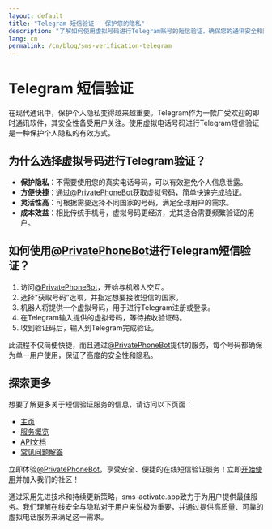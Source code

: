 ```yaml
---
layout: default
title: "Telegram 短信验证 - 保护您的隐私"
description: "了解如何使用虚拟号码进行Telegram账号的短信验证，确保您的通讯安全和隐私。"
lang: cn
permalink: /cn/blog/sms-verification-telegram
---
```


# Telegram 短信验证

在现代通讯中，保护个人隐私变得越来越重要。Telegram作为一款广受欢迎的即时通讯软件，其安全性备受用户关注。使用虚拟电话号码进行Telegram短信验证是一种保护个人隐私的有效方式。

## 为什么选择虚拟号码进行Telegram验证？

- **保护隐私**：不需要使用您的真实电话号码，可以有效避免个人信息泄露。
- **方便快捷**：通过[@PrivatePhoneBot](https://t.me/PrivatePhoneBot)获取虚拟号码，简单快速完成验证。
- **灵活性高**：可根据需要选择不同国家的号码，满足全球用户的需求。
- **成本效益**：相比传统手机号，虚拟号码更经济，尤其适合需要频繁验证的用户。

## 如何使用[@PrivatePhoneBot](https://t.me/PrivatePhoneBot)进行Telegram短信验证？

1. 访问[@PrivatePhoneBot](https://t.me/PrivatePhoneBot)，开始与机器人交互。
2. 选择“获取号码”选项，并指定想要接收短信的国家。
3. 机器人将提供一个虚拟号码，用于进行Telegram注册或登录。
4. 在Telegram输入提供的虚拟号码，等待接收验证码。
5. 收到验证码后，输入到Telegram完成验证。

此流程不仅简便快捷，而且通过[@PrivatePhoneBot](https://t.me/PrivatePhoneBot)提供的服务，每个号码都确保为单一用户使用，保证了高度的安全性和隐私。

## 探索更多

想要了解更多关于短信验证服务的信息，请访问以下页面：

- [主页](/cn/)
- [服务概览](/cn/services)
- [API文档](/cn/api-documentation)
- [常见问题解答](/cn/faq)

立即体验[@PrivatePhoneBot](https://t.me/PrivatePhoneBot)，享受安全、便捷的在线短信验证服务！立即[开始使用](/cn/get-started)并加入我们的社区！

通过采用先进技术和持续更新策略，sms-activate.app致力于为用户提供最佳服务。我们理解在线安全与隐私对于用户来说极为重要，并通过提供高质量、可靠的虚拟电话服务来满足这一需求。
